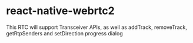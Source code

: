 # react-native-webrtc2
This RTC will support Transceiver APIs, as well as addTrack, removeTrack, getRtpSenders and setDirection progress dialog
